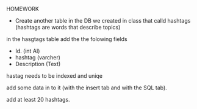 HOMEWORK
 - Create another table in the DB we created in class that calld hashtags (hashtags are words that describe topics)

in the hasgtags table add the the folowing fields
- Id. (int AI)
- hashtag (varcher)
- Description (Text)

hastag needs to be indexed and uniqe

add some data in to it (with the insert tab and with the SQL tab).

add at least 20 hashtags.
